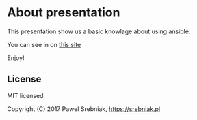 # About presentation

This presentation show us a basic knowlage about using ansible. 

You can see in on  [this site](https://srebrny.github.io/the-ansible-show/)


Enjoy!

## License

MIT licensed

Copyright (C) 2017 Pawel Srebniak, https://srebniak.pl
